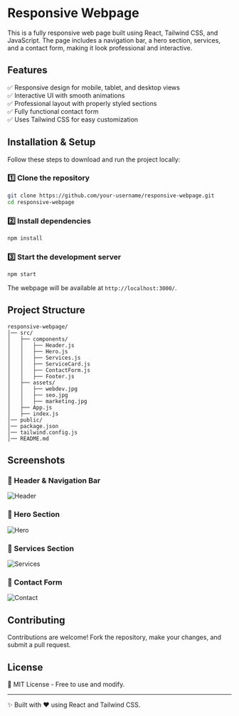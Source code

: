 # Responsive Webpage

This is a fully responsive web page built using React, Tailwind CSS, and JavaScript. The page includes a navigation bar, a hero section, services, and a contact form, making it look professional and interactive.

## Features

✅ Responsive design for mobile, tablet, and desktop views  
✅ Interactive UI with smooth animations  
✅ Professional layout with properly styled sections  
✅ Fully functional contact form  
✅ Uses Tailwind CSS for easy customization  

## Installation & Setup

Follow these steps to download and run the project locally:

### 1️⃣ Clone the repository

```sh
git clone https://github.com/your-username/responsive-webpage.git
cd responsive-webpage
```

### 2️⃣ Install dependencies

```sh
npm install
```

### 3️⃣ Start the development server

```sh
npm start
```

The webpage will be available at `http://localhost:3000/`.

## Project Structure

```
responsive-webpage/
│── src/
│   ├── components/
│   │   ├── Header.js
│   │   ├── Hero.js
│   │   ├── Services.js
│   │   ├── ServiceCard.js
│   │   ├── ContactForm.js
│   │   ├── Footer.js
│   ├── assets/
│   │   ├── webdev.jpg
│   │   ├── seo.jpg
│   │   ├── marketing.jpg
│   ├── App.js
│   ├── index.js
│── public/
│── package.json
│── tailwind.config.js
│── README.md
```

## Screenshots

### 💠 Header & Navigation Bar
![Header](https://via.placeholder.com/800x400.png?text=Header+Screenshot)

### 💠 Hero Section
![Hero](https://via.placeholder.com/800x400.png?text=Hero+Section)

### 💠 Services Section
![Services](https://via.placeholder.com/800x400.png?text=Services+Section)

### 💠 Contact Form
![Contact](https://via.placeholder.com/800x400.png?text=Contact+Form)

## Contributing

Contributions are welcome! Fork the repository, make your changes, and submit a pull request.

## License

📜 MIT License - Free to use and modify.

---

✨ Built with ❤️ using React and Tailwind CSS.

